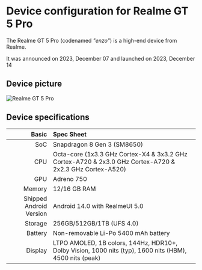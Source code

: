 Device configuration for Realme GT 5 Pro
=========================================

The Realme GT 5 Pro (codenamed _"enzo"_) is a high-end device from Realme.

It was announced on 2023, December 07 and launched on 2023, December 14

## Device picture

![Realme GT 5 Pro](https://ae01.alicdn.com/kf/S54f484b278b4464db9fb8f8313e1c4645.png "Realme GT 5 Pro")

## Device specifications

Basic   | Spec Sheet
-------:|:-------------------------
SoC     | Snapdragon 8 Gen 3 (SM8650)
CPU     | Octa-core (1x3.3 GHz Cortex-X4 & 3x3.2 GHz Cortex-A720 & 2x3.0 GHz Cortex-A720 & 2x2.3 GHz Cortex-A520)
GPU     | Adreno 750
Memory  | 12/16 GB RAM
Shipped Android Version | Android 14.0 with RealmeUI 5.0
Storage | 256GB/512GB/1TB (UFS 4.0)
Battery | Non-removable Li-Po 5400 mAh battery
Display | LTPO AMOLED, 1B colors, 144Hz, HDR10+, Dolby Vision, 1000 nits (typ), 1600 nits (HBM), 4500 nits (peak)
